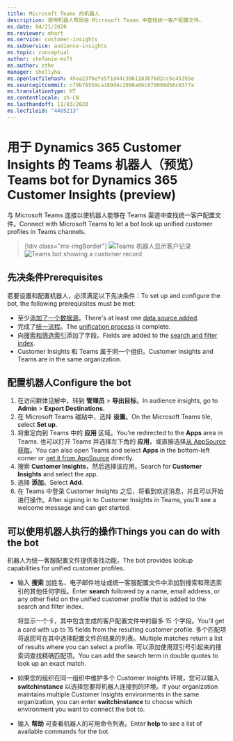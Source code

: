 ```yaml
---
title: Microsoft Teams 的机器人
description: 使用机器人帮助在 Microsoft Teams 中查找统一客户配置文件。
ms.date: 04/21/2020
ms.reviewer: mhart
ms.service: customer-insights
ms.subservice: audience-insights
ms.topic: conceptual
author: stefanie-msft
ms.author: sthe
manager: shellyha
ms.openlocfilehash: 45ea23fbefe5f1d44c3961183b76d2cc5c45355e
ms.sourcegitcommit: cf9b78559ca189d4c2086a66c879098d56c0377a
ms.translationtype: HT
ms.contentlocale: zh-CN
ms.lasthandoff: 11/03/2020
ms.locfileid: "4405213"
---
```

# <a name="teams-bot-for-dynamics-365-customer-insights-preview"></a><span data-ttu-id="7ea79-103">用于 Dynamics 365 Customer Insights 的 Teams 机器人（预览）</span><span class="sxs-lookup"><span data-stu-id="7ea79-103">Teams bot for Dynamics 365 Customer Insights (preview)</span></span>

<span data-ttu-id="7ea79-104">与 Microsoft Teams 连接以使机器人能够在 Teams 渠道中查找统一客户配置文件。</span><span class="sxs-lookup"><span data-stu-id="7ea79-104">Connect with Microsoft Teams to let a bot look up unified customer profiles in Teams channels.</span></span>

> [!div class="mx-imgBorder"]
> <span data-ttu-id="7ea79-105">![Teams 机器人显示客户记录](media/teams-bot.png "Teams 机器人显示客户记录")</span><span class="sxs-lookup"><span data-stu-id="7ea79-105">![Teams bot showing a customer record](media/teams-bot.png "Teams bot showing a customer record")</span></span>

## <a name="prerequisites"></a><span data-ttu-id="7ea79-106">先决条件</span><span class="sxs-lookup"><span data-stu-id="7ea79-106">Prerequisites</span></span>

<span data-ttu-id="7ea79-107">若要设置和配置机器人，必须满足以下先决条件：</span><span class="sxs-lookup"><span data-stu-id="7ea79-107">To set up and configure the bot, the following prerequisites must be met:</span></span>

- <span data-ttu-id="7ea79-108">至少[添加了一个数据源](data-sources.md)。</span><span class="sxs-lookup"><span data-stu-id="7ea79-108">There's at least one [data source added](data-sources.md).</span></span>
- <span data-ttu-id="7ea79-109">完成了[统一流程](data-unification.md)。</span><span class="sxs-lookup"><span data-stu-id="7ea79-109">The [unification process](data-unification.md) is complete.</span></span>
- <span data-ttu-id="7ea79-110">向[搜索和筛选索引](search-filter-index.md)添加了字段。</span><span class="sxs-lookup"><span data-stu-id="7ea79-110">Fields are added to the [search and filter index](search-filter-index.md).</span></span>
- <span data-ttu-id="7ea79-111">Customer Insights 和 Teams 属于同一个组织。</span><span class="sxs-lookup"><span data-stu-id="7ea79-111">Customer Insights and Teams are in the same organization.</span></span>

## <a name="configure-the-bot"></a><span data-ttu-id="7ea79-112">配置机器人</span><span class="sxs-lookup"><span data-stu-id="7ea79-112">Configure the bot</span></span>

1. <span data-ttu-id="7ea79-113">在访问群体见解中，转到 **管理员** > **导出目标**。</span><span class="sxs-lookup"><span data-stu-id="7ea79-113">In audience insights, go to **Admin** > **Export Destinations**.</span></span>
1. <span data-ttu-id="7ea79-114">在 Microsoft Teams 磁贴中，选择 **设置**。</span><span class="sxs-lookup"><span data-stu-id="7ea79-114">On the Microsoft Teams tile, select **Set up**.</span></span>
1. <span data-ttu-id="7ea79-115">将重定向到 Teams 中的 **应用** 区域。</span><span class="sxs-lookup"><span data-stu-id="7ea79-115">You're redirected to the **Apps** area in Teams.</span></span> <span data-ttu-id="7ea79-116">也可以打开 Teams 并选择左下角的 **应用**，或直接选择[从 AppSource 获取](https://go.microsoft.com/fwlink/?linkid=2124104)。</span><span class="sxs-lookup"><span data-stu-id="7ea79-116">You can also open Teams and select **Apps** in the bottom-left corner or [get it from AppSource](https://go.microsoft.com/fwlink/?linkid=2124104) directly.</span></span>
1. <span data-ttu-id="7ea79-117">搜索 **Customer Insights**，然后选择该应用。</span><span class="sxs-lookup"><span data-stu-id="7ea79-117">Search for **Customer Insights** and select the app.</span></span>
1. <span data-ttu-id="7ea79-118">选择 **添加**。</span><span class="sxs-lookup"><span data-stu-id="7ea79-118">Select **Add**.</span></span>
1. <span data-ttu-id="7ea79-119">在 Teams 中登录 Customer Insights 之后，将看到欢迎消息，并且可以开始进行操作。</span><span class="sxs-lookup"><span data-stu-id="7ea79-119">After signing in to Customer Insights in Teams, you'll see a welcome message and can get started.</span></span>

## <a name="things-you-can-do-with-the-bot"></a><span data-ttu-id="7ea79-120">可以使用机器人执行的操作</span><span class="sxs-lookup"><span data-stu-id="7ea79-120">Things you can do with the bot</span></span>

<span data-ttu-id="7ea79-121">机器人为统一客服配置文件提供查找功能。</span><span class="sxs-lookup"><span data-stu-id="7ea79-121">The bot provides lookup capabilities for unified customer profiles.</span></span>

- <span data-ttu-id="7ea79-122">输入 **搜索** 加姓名、电子邮件地址或统一客服配置文件中添加到搜索和筛选索引的其他任何字段。</span><span class="sxs-lookup"><span data-stu-id="7ea79-122">Enter **search** followed by a name, email address, or any other field on the unified customer profile that is added to the search and filter index.</span></span>

  <span data-ttu-id="7ea79-123">将显示一个卡，其中包含生成的客户配置文件中的最多 15 个字段。</span><span class="sxs-lookup"><span data-stu-id="7ea79-123">You'll get a card with up to 15 fields from the resulting customer profile.</span></span> <span data-ttu-id="7ea79-124">多个匹配项将返回可在其中选择配置文件的结果的列表。</span><span class="sxs-lookup"><span data-stu-id="7ea79-124">Multiple matches return a list of results where you can select a profile.</span></span> <span data-ttu-id="7ea79-125">可以添加使用双引号引起来的搜索词查找精确匹配项。</span><span class="sxs-lookup"><span data-stu-id="7ea79-125">You can add the search term in double quotes to look up an exact match.</span></span>

- <span data-ttu-id="7ea79-126">如果您的组织在同一组织中维护多个 Customer Insights 环境，您可以输入 **switchinstance** 以选择您要将机器人连接到的环境。</span><span class="sxs-lookup"><span data-stu-id="7ea79-126">If your organization maintains multiple Customer Insights environments in the same organization, you can enter **switchinstance** to choose which environment you want to connect the bot to.</span></span>

- <span data-ttu-id="7ea79-127">输入 **帮助** 可查看机器人的可用命令列表。</span><span class="sxs-lookup"><span data-stu-id="7ea79-127">Enter **help** to see a list of available commands for the bot.</span></span>  
